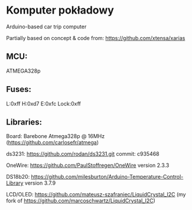 # Komputer pokładowy
Arduino-based car trip computer

Partially based on concept & code from: https://github.com/xtensa/xarias

##  MCU:
ATMEGA328p

## Fuses:
L:0xff H:0xd7 E:0xfc Lock:0xff

##  Libraries:
Board: Barebone Atmega328p @ 16MHz (https://github.com/carlosefr/atmega)

ds3231: https://github.com/rodan/ds3231.git commit: c935468

OneWire:  https://github.com/PaulStoffregen/OneWire version 2.3.3

DS18b20:  https://github.com/milesburton/Arduino-Temperature-Control-Library version 3.7.9

LCD/OLED: https://github.com/mateusz-szafraniec/LiquidCrystal_I2C (my fork of https://github.com/marcoschwartz/LiquidCrystal_I2C)
